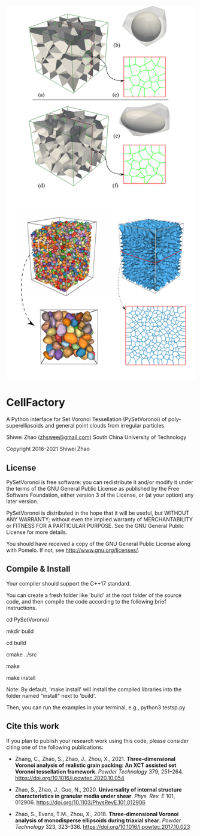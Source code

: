![](./doc/cover.png)
# CellFactory
A Python interface for Set Voronoi Tessellation (PySetVoronoi) of poly-superellipsoids and general point clouds from irregular particles.

Shiwei Zhao (zhswee@gmail.com)
South China University of Technology

Copyright 2016-2021 Shiwei Zhao

## License

PySetVoronoi is free software: you can redistribute it and/or modify
it under the terms of the GNU General Public License as published by
the Free Software Foundation, either version 3 of the License, or
(at your option) any later version.

PySetVoronoi is distributed in the hope that it will be useful,
but WITHOUT ANY WARRANTY; without even the implied warranty of
MERCHANTABILITY or FITNESS FOR A PARTICULAR PURPOSE.  See the
GNU General Public License for more details.

You should have received a copy of the GNU General Public License
along with Pomelo.  If not, see <http://www.gnu.org/licenses/>.

## Compile & Install

Your compiler should support the C++17 standard.

You can create a fresh folder like 'build' at the root folder of the source
 code, and then compile the code according to the following brief instructions.

cd PySetVoronoi/

mkdir build

cd build

cmake ../src

make

make install

Note: By default, 'make install' will install the compiled libraries into the folder named 
"install" next to 'build'.

Then, you can run the examples in your terminal, e.g.,
python3 testsp.py

## Cite this work

If you plan to publish your research work using this code, please consider citing one of the following publications:

- Zhang, C., Zhao, S., Zhao, J., Zhou, X., 2021. **Three-dimensional Voronoi analysis of realistic grain packing: An XCT assisted set Voronoi tessellation framework**. _Powder Technology_ 379, 251–264. https://doi.org/10.1016/j.powtec.2020.10.054

- Zhao, S., Zhao, J., Guo, N., 2020. **Universality of internal structure characteristics in granular media under shear**. _Phys. Rev. E_ 101, 012906. https://doi.org/10.1103/PhysRevE.101.012906

- Zhao, S., Evans, T.M., Zhou, X., 2018. **Three-dimensional Voronoi analysis of monodisperse ellipsoids during triaxial shear**. _Powder Technology_ 323, 323–336. https://doi.org/10.1016/j.powtec.2017.10.023

